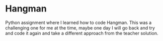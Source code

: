 # Hangman
Python assignment where I learned how to code Hangman.  This was a challenging one for me at the time, maybe one day I will go back and try and code it again and take a different approach from the teacher solution.
